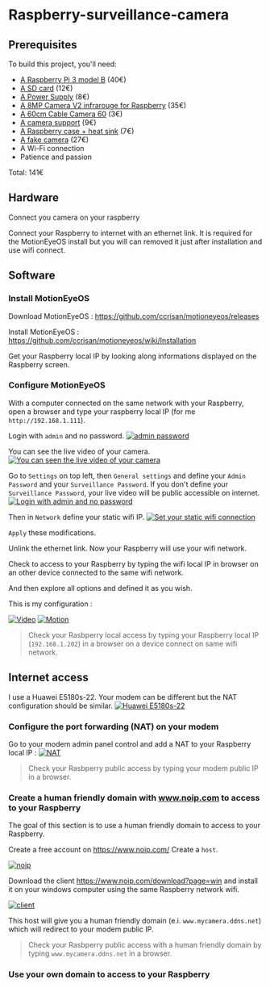 # Raspberry-surveillance-camera

## Prerequisites
To build this project, you'll need:
* [A Raspberry Pi 3 model B](https://www.adafruit.com/product/3055) (40€)
* [A SD card](http://boutique.semageek.com/fr/773-micro-sd-16-gb-avec-adaptater-sd-et-os-noobs.html) (12€)
* [A Power Supply](https://www.amazon.fr/SainSmart-Certified-Raspberry-Adaptateur-Certification/dp/B01LHE8DBU/ref=sr_1_cc_2?s=aps&ie=UTF8&qid=1513517344&sr=1-2-catcorr&keywords=raspberry+3+Power+supply) (8€)
* [A 8MP Camera V2 infrarouge for Raspberry](https://www.kubii.fr/fr/idees-cadeaux/1654-nouvelle-camera-infrarouge-v2-8mp-640522710898.html) (35€)
* [A 60cm Cable Camera 60](http://boutique.semageek.com/fr/365-cable-flex-610mm-pour-camera-raspberry-pi.html) (3€)
* [A camera support](https://www.kubii.fr/fr/boitiers-raspberry-pi/801-boitier-camera-raspberry-pi-3272496002487.html?search_query=2334485&results=1) (9€)
* [A Raspberry case + heat sink](https://www.amazon.fr/gp/product/B01CPCMWWO/ref=oh_aui_detailpage_o00_s00?ie=UTF8&psc=1) (7€)
* [A fake camera](https://www.amazon.fr/gp/product/B012S908H0/ref=oh_aui_detailpage_o03_s00?ie=UTF8&psc=1) (27€)
* A Wi-Fi connection
* Patience and passion

Total: 141€

## Hardware
Connect you camera on your raspberry

Connect your Raspberry to internet with an ethernet link. It is required for the MotionEyeOS install but you will can removed it just after installation and use wifi connect.

## Software
### Install MotionEyeOS
Download MotionEyeOS : https://github.com/ccrisan/motioneyeos/releases

Install MotionEyeOS : https://github.com/ccrisan/motioneyeos/wiki/Installation

Get your Raspberry local IP by looking along informations displayed on the Raspberry screen.

### Configure MotionEyeOS
With a computer connected on the same network with your Raspberry, open a browser and type your raspberry local IP (for me `http://192.168.1.111`).

Login with `admin` and no password.
[![admin password](https://i.imgur.com/sx35FB1.jpg)](https://i.imgur.com/sx35FB1.jpg)

You can see the live video of your camera.
[![You can seen the live video of your camera](https://i.imgur.com/wUQCzEi.jpg)](https://i.imgur.com/wUQCzEi.jpg)

Go to `Settings` on top left, then `General settings` and define your `Admin Password` and your `Surveillance Password`. If you don't define your `Surveillance Password`, your live video will be public accessible on internet.
[![Login with admin and no password](https://i.imgur.com/AzRLWMM.jpg)](https://i.imgur.com/AzRLWMM.jpg)

Then in `Network` define your static wifi IP.
[![Set your static wifi connection](https://i.imgur.com/kcWYRFa.jpg)](https://i.imgur.com/kcWYRFa.jpg)

`Apply` these modifications.

Unlink the ethernet link. Now your Raspberry will use your wifi network.

Check to access to your Raspberry by typing the wifi local IP in browser on an other device connected to the same wifi network.

And then explore all options and defined it as you wish.

This is my configuration :

[![Video](https://i.imgur.com/jfi8q6y.jpg)](https://i.imgur.com/jfi8q6y.jpg)
[![Motion](https://i.imgur.com/CrFGWuo.jpg)](https://i.imgur.com/CrFGWuo.jpg)


> Check your Rasbperry local access by typing your Raspberry local IP (`192.168.1.202`) in a browser on a device connect on same wifi network.

## Internet access
I use a Huawei E5180s-22. Your modem can be different but the NAT configuration should be similar.
[![Huawei E5180s-22](http://www.journaldugeek.com/wp-content/blogs.dir/1/files/2017/01/bouygues-4G-box-04.jpg)](http://www.journaldugeek.com/wp-content/blogs.dir/1/files/2017/01/bouygues-4G-box-04.jpg)

### Configure the port forwarding (NAT) on your modem
Go to your modem admin panel control and add a NAT to your Raspberry local IP :
[![NAT](https://i.imgur.com/dAyRUhN.jpg)](https://i.imgur.com/dAyRUhN.jpg)

> Check your Rasbperry public access by typing your modem public IP in a browser.


### Create a human friendly domain with www.noip.com to access to your Raspberry
The goal of this section is to use a human friendly domain to access to your Raspberry.

Create a free account on https://www.noip.com/
Create a `host`.

[![noip](https://i.imgur.com/maHyJ2l.jpg)](https://i.imgur.com/maHyJ2l.jpg)


Download the client https://www.noip.com/download?page=win and install it on your windows computer using the same Raspberry network wifi.

[![client](https://i.imgur.com/6qSw5hg.jpg)](https://i.imgur.com/6qSw5hg.jpg)

This host will give you a human friendly domain (e.i. `www.mycamera.ddns.net`) which will redirect to your modem public IP.

> Check your Rasbperry public access with a human friendly domain by typing `www.mycamera.ddns.net` in a browser.

### Use your own domain to access to your Raspberry

